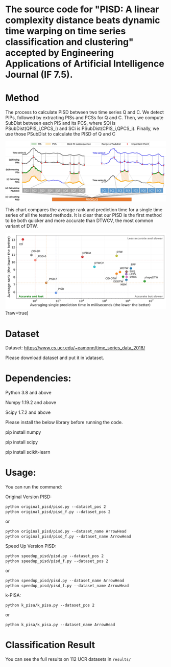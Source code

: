 # The source code for "PISD: A linear complexity distance beats dynamic time warping on time series classification and clustering" accepted by Engineering Applications of Artificial Intelligence Journal (IF 7.5).


# Method

The process to calculate PISD between two time series Q and C. We detect PIPs, followed by extracting PISs and PCSs for Q and C. Then, we compute SubDist between each PIS and its PCS, where SQi is PSubDist(QPIS_i,CPCS_i) and SCi is PSubDist(CPIS_i,QPCS_i). Finally, we use those PSubDist to calculate the PISD of Q and C

![alt text](https://github.com/tmtuan1307/PISD/blob/main/img/pisd3.jpg)

This chart compares the average rank and prediction time for a single time series of all the tested methods. It is clear that our PISD is the first method to be both quicker and more accurate than DTWCV, the most common variant of DTW.

![alt text](https://github.com/tmtuan1307/PISD/blob/main/img/tvsr2.jpg)?raw=true)


# Dataset

Dataset: https://www.cs.ucr.edu/~eamonn/time_series_data_2018/

Please download dataset and put it in \dataset\. 

# Dependencies: 

Python 3.8 and above

Numpy 1.19.2 and above

Scipy 1.7.2 and above

Please install the below library before running the code.

pip install numpy

pip install scipy

pip install scikit-learn

# Usage: 

You can run the command: 

Original Version PISD:
```
python original_pisd/pisd.py --dataset_pos 2
python original_pisd/pisd_f.py --dataset_pos 2
```

or

```
python original_pisd/pisd.py --dataset_name ArrowHead
python original_pisd/pisd_f.py --dataset_name ArrowHead
```


Speed Up Version PISD:

```
python speedup_pisd/pisd.py --dataset_pos 2
python speedup_pisd/pisd_f.py --dataset_pos 2
```

or

```
python speedup_pisd/pisd.py --dataset_name ArrowHead
python speedup_pisd/pisd_f.py --dataset_name ArrowHead
```

k-PISA:

```
python k_pisa/k_pisa.py --dataset_pos 2
```

or

```
python k_pisa/k_pisa.py --dataset_name ArrowHead
```

# Classification Result
You can see the full results on 112 UCR datasets in `results/`
